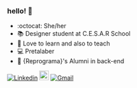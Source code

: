### hello! 👋
- :octocat: She/her
- :books: Designer student at C.E.S.A.R School
- :notebook: Love to learn and also to teach 
- :computer: Pretalaber
- :purple_heart: {Reprograma}'s Alumni in back-end 


[![Linkedin](https://img.shields.io/badge/-LinkedIn-blue?style=flat&logo=Linkedin&logoColor=white)](https://www.linkedin.com/in/marina-freitas-moura/)
[<img src="https://img.shields.io/github/followers/marinamare?label=follow&style=social" height="22" title="Follow me" />](https://github.com/marinamare) 
[![Gmail](https://img.shields.io/badge/-Gmail-c14438?style=flat&logo=Gmail&logoColor=white)](mailto:marinamaredesign@gmail.com)

<!--
**marinamare/marinamare** is a ✨ _special_ ✨ repository because its `README.md` (this file) appears on your GitHub profile.

Here are some ideas to get you started:

- 🔭 I’m currently working on ...
- 🌱 I’m currently learning ...
- 👯 I’m looking to collaborate on ...
- 🤔 I’m looking for help with ...
- 💬 Ask me about ...
- 📫 How to reach me: ...
- 😄 Pronouns: ...
- ⚡ Fun fact: ...
-->
